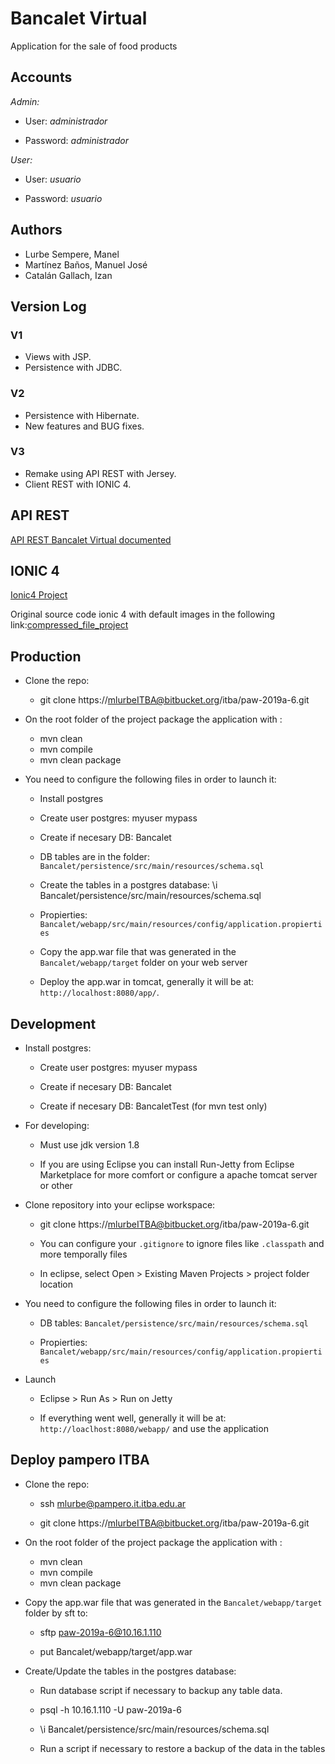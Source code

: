 # **Bancalet Virtual**

Application for the sale of food products

## **Accounts**

_Admin:_

* User: _administrador_

* Password: _administrador_

_User:_

* User: _usuario_

* Password: _usuario_

## **Authors**

* Lurbe Sempere, Manel
* Martínez Baños, Manuel José
* Catalán Gallach, Izan

## **Version Log**

### **V1**

* Views with JSP.
* Persistence with JDBC.

### **V2**

* Persistence with Hibernate.
* New features and BUG fixes.

### **V3**

* Remake using API REST with Jersey.
* Client REST with IONIC 4.

## **API REST**

[API REST Bancalet Virtual documented](https://github.com/mlurbe97/BANCALET-REST-API/blob/master/README.md)

## **IONIC 4**
[Ionic4 Project](https://github.com/manujose94/ITBA/tree/master/3.%20API%20REST%20con%20Jersey/paw-2019a-6/Bancalet/webapp/restclient)

Original source code ionic 4 with default images in the following link:[compressed_file_project](https://github.com/manujose94/ITBA/tree/master/3.%20API%20REST%20con%20Jersey/paw-2019a-6/Bancalet/webapp/restclient)

## **Production**

* Clone the repo:

	- git clone https://mlurbeITBA@bitbucket.org/itba/paw-2019a-6.git

* On the root folder of the project package the application with :

	- mvn clean
	- mvn compile
	- mvn clean package

* You need to configure the following files in order to launch it:

	- Install postgres

	- Create user postgres: myuser mypass

	- Create if necesary DB: Bancalet

	- DB tables are in the folder: `Bancalet/persistence/src/main/resources/schema.sql`

	- Create the tables in a postgres database: \i Bancalet/persistence/src/main/resources/schema.sql

	- Propierties: `Bancalet/webapp/src/main/resources/config/application.propierties`

	- Copy the app.war file that was generated in the `Bancalet/webapp/target` folder on your web server

	- Deploy the app.war in tomcat, generally it will be at: `http://localhost:8080/app/`.


## **Development**

* Install postgres:

	- Create user postgres: myuser mypass

	- Create if necesary DB: Bancalet

	- Create if necesary DB: BancaletTest (for mvn test only)

* For developing:

	- Must use jdk version 1.8

	- If you are using Eclipse you can install Run-Jetty from Eclipse Marketplace for more comfort or configure a apache tomcat server or other

* Clone repository into your eclipse workspace:

 	- git clone https://mlurbeITBA@bitbucket.org/itba/paw-2019a-6.git

	- You can configure your `.gitignore` to ignore files like `.classpath` and more temporally files

	- In eclipse, select Open > Existing Maven Projects > project folder location

* You need to configure the following files in order to launch it:

	- DB tables: `Bancalet/persistence/src/main/resources/schema.sql`

	- Propierties: `Bancalet/webapp/src/main/resources/config/application.propierties`

* Launch

	- Eclipse > Run As > Run on Jetty

	- If everything went well, generally it will be at:  `http://loaclhost:8080/webapp/` and use the application

## **Deploy pampero ITBA**

* Clone the repo:

	- ssh mlurbe@pampero.it.itba.edu.ar

	- git clone https://mlurbeITBA@bitbucket.org/itba/paw-2019a-6.git

* On the root folder of the project package the application with :

	- mvn clean
	- mvn compile
	- mvn clean package

* Copy the app.war file that was generated in the `Bancalet/webapp/target` folder by sft to:

	- sftp paw-2019a-6@10.16.1.110

	- put Bancalet/webapp/target/app.war

* Create/Update the tables in the postgres database:

	- Run database script if necessary to backup any table data.

	- psql -h 10.16.1.110 -U paw-2019a-6

	- \i Bancalet/persistence/src/main/resources/schema.sql

	- Run a script if necessary to restore a backup of the data in the tables
